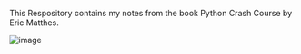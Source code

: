 This Respository contains my notes from the book Python Crash Course by Eric Matthes.


![image](https://github.com/user-attachments/assets/ff86d295-400b-45bc-a809-ef08b295f444)
